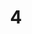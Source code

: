 ---
title: "4"
imageurl: "../src/content/thumbnail/4.webp"
dwnurl: "https://imgs1.thamizhnation.org/4.jpg"
tags: ['thalaivar']
---